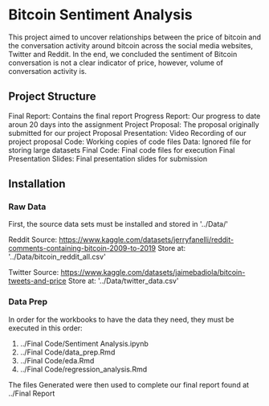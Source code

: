 # Bitcoin Sentiment Analysis

This project aimed to uncover relationships between the price of bitcoin and the conversation activity around bitcoin across the social media websites, Twitter and Reddit. In the end, we concluded the sentiment of Bitcoin conversation is not a clear indicator of price, however, volume of conversation activity is. 

## Project Structure


Final Report: Contains the final report 
Progress Report: Our progress to date aroun 20 days into the assignment
Project Proposal: The proposal originally submitted for our project
Proposal Presentation: Video Recording of our project proposal
Code: Working copies of code files
Data: Ignored file for storing large datasets
Final Code: Final code files for execution
Final Presentation Slides: Final presentation slides for submission

## Installation

### Raw Data
First, the source data sets must be installed and stored in '../Data/'

Reddit Source: https://www.kaggle.com/datasets/jerryfanelli/reddit-comments-containing-bitcoin-2009-to-2019
Store at: '../Data/bitcoin_reddit_all.csv'

Twitter Source: https://www.kaggle.com/datasets/jaimebadiola/bitcoin-tweets-and-price
Store at: '../Data/twitter_data.csv'

### Data Prep
In order for the workbooks to have the data they need, they must be executed in this order:

1. ../Final Code/Sentiment Analysis.ipynb
2. ../Final Code/data_prep.Rmd
3. ../Final Code/eda.Rmd
4. ../Final Code/regression_analysis.Rmd

The files Generated were then used to complete our final report found at ../Final Report

